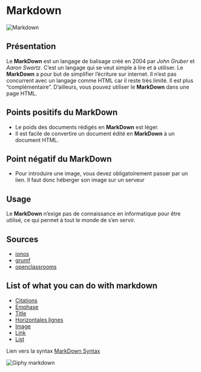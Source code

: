 # **Markdown** 

![Markdown](https://upload.wikimedia.org/wikipedia/commons/thumb/4/48/Markdown-mark.svg/1200px-Markdown-mark.svg.png) 


## Présentation ##

Le **MarkDown** est un langage de balisage créé en 2004 par *John Gruber* et *Aaron Swartz*. C’est un langage qui se veut simple à lire et à utiliser. Le **MarkDown** a pour but de simplifier l’écriture sur internet. Il n’est pas concurrent avec un langage comme HTML car il reste très limité. Il est plus “complémentaire”. D’ailleurs, vous pouvez utiliser le **MarkDown** dans une page HTML.

## Points positifs du MarkDown ##

* Le poids des documents rédigés en **MarkDown** est léger.
* Il est facile de convertire un document édité en **MarkDown** à un document HTML.

## Point négatif du MarkDown ##

* Pour introduire une image, vous devez obligatoirement passer par un lien. Il faut donc héberger son image sur un serveur

## Usage ##

Le **MarkDown** n’exige pas de connaissance en informatique pour être utilisé, ce qui permet à tout le monde de s’en servir.

## Sources ##

* [ionos](https://www.ionos.fr/digitalguide/sites-internet/developpement-web/markdown/)
* [grumf](http://www.grumf.net/blog/quest-ce-que-le-markdown/)
* [openclassrooms](https://openclassrooms.com/fr/courses/1304236-redigez-en-markdown)


## List of what you can do with markdown

* [Citations](https://lucidar.me/fr/markdown/markdown-blockquotes/) 
* [Emphase](https://lucidar.me/fr/markdown/markdown-emphasis/) 
* [Title](https://lucidar.me/fr/markdown/markdown-headings/) 
* [Horizontales lignes](https://lucidar.me/fr/markdown/markdown-horizontal-lines/)
* [Image](https://lucidar.me/fr/markdown/markdown-images/) 
* [Link](https://lucidar.me/fr/markdown/markdown-links/) 
* [List](https://lucidar.me/fr/markdown/markdown-lists/) 

Lien vers la syntax [MarkDown Syntax](https://github.com/Abderzorai/exercice-markdown/blob/master/markDownSyntax.md)



![Giphy markdown](https://media2.giphy.com/media/MC6eSuC3yypCU/giphy.gif?cid=ecf05e47abb25fe3622fa8c32506efe243ce0a83d80a49f9&rid=giphy.gif)
